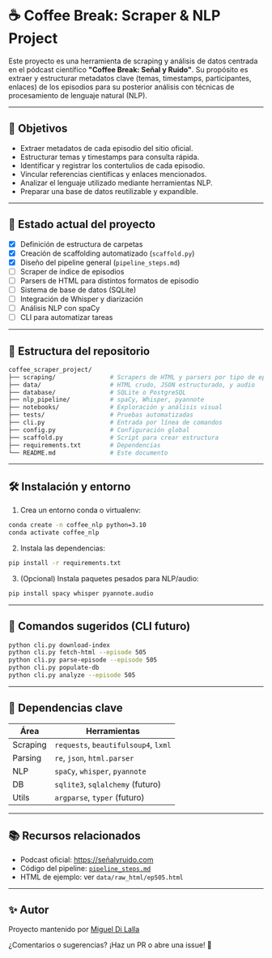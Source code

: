 # ☕ Coffee Break: Scraper & NLP Project

Este proyecto es una herramienta de scraping y análisis de datos centrada en el pódcast científico **"Coffee Break: Señal y Ruido"**. Su propósito es extraer y estructurar metadatos clave (temas, timestamps, participantes, enlaces) de los episodios para su posterior análisis con técnicas de procesamiento de lenguaje natural (NLP).

---

## 🎯 Objetivos

- Extraer metadatos de cada episodio del sitio oficial.
- Estructurar temas y timestamps para consulta rápida.
- Identificar y registrar los contertulios de cada episodio.
- Vincular referencias científicas y enlaces mencionados.
- Analizar el lenguaje utilizado mediante herramientas NLP.
- Preparar una base de datos reutilizable y expandible.

---

## 🚦 Estado actual del proyecto

- [x] Definición de estructura de carpetas
- [x] Creación de scaffolding automatizado (`scaffold.py`)
- [x] Diseño del pipeline general (`pipeline_steps.md`)
- [ ] Scraper de índice de episodios
- [ ] Parsers de HTML para distintos formatos de episodio
- [ ] Sistema de base de datos (SQLite)
- [ ] Integración de Whisper y diarización
- [ ] Análisis NLP con spaCy
- [ ] CLI para automatizar tareas

---

## 📁 Estructura del repositorio

```bash
coffee_scraper_project/
├── scraping/               # Scrapers de HTML y parsers por tipo de episodio
├── data/                   # HTML crudo, JSON estructurado, y audio
├── database/               # SQLite o PostgreSQL
├── nlp_pipeline/           # spaCy, Whisper, pyannote
├── notebooks/              # Exploración y análisis visual
├── tests/                  # Pruebas automatizadas
├── cli.py                  # Entrada por línea de comandos
├── config.py               # Configuración global
├── scaffold.py             # Script para crear estructura
├── requirements.txt        # Dependencias
└── README.md               # Este documento
```

---

## 🛠️ Instalación y entorno

1. Crea un entorno conda o virtualenv:
```bash
conda create -n coffee_nlp python=3.10
conda activate coffee_nlp
```

2. Instala las dependencias:
```bash
pip install -r requirements.txt
```

3. (Opcional) Instala paquetes pesados para NLP/audio:
```bash
pip install spacy whisper pyannote.audio
```

---

## 🧪 Comandos sugeridos (CLI futuro)

```bash
python cli.py download-index
python cli.py fetch-html --episode 505
python cli.py parse-episode --episode 505
python cli.py populate-db
python cli.py analyze --episode 505
```

---

## 🤖 Dependencias clave

| Área        | Herramientas                     |
|-------------|----------------------------------|
| Scraping    | `requests`, `beautifulsoup4`, `lxml` |
| Parsing     | `re`, `json`, `html.parser`     |
| NLP         | `spaCy`, `whisper`, `pyannote`   |
| DB          | `sqlite3`, `sqlalchemy` (futuro) |
| Utils       | `argparse`, `typer` (futuro)     |

---

## 📚 Recursos relacionados
- Podcast oficial: https://señalyruido.com
- Código del pipeline: [`pipeline_steps.md`](./pipeline_steps.md)
- HTML de ejemplo: ver `data/raw_html/ep505.html`

---

## ✨ Autor

Proyecto mantenido por [Miguel Di Lalla](https://github.com/MiguelDiLalla)

¿Comentarios o sugerencias? ¡Haz un PR o abre una issue! 🚀

